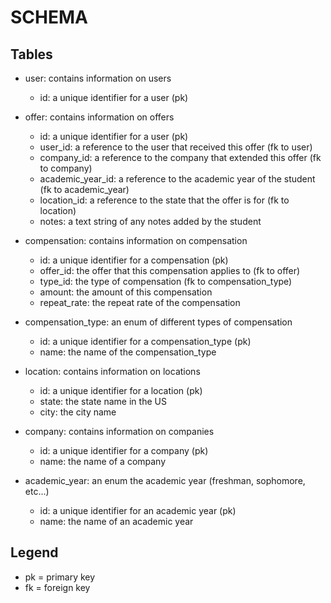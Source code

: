 # SCHEMA

## Tables
- user: contains information on users
  - id: a unique identifier for a user (pk)
  
- offer: contains information on offers
  - id: a unique identifier for a user (pk)
  - user_id: a reference to the user that received this offer (fk to user)
  - company_id: a reference to the company that extended this offer (fk to company)
  - academic_year_id: a reference to the academic year of the student (fk to academic_year)
  - location_id: a reference to the state that the offer is for (fk to location)
  - notes: a text string of any notes added by the student
  
- compensation: contains information on compensation
  - id: a unique identifier for a compensation (pk)
  - offer_id: the offer that this compensation applies to (fk to offer)
  - type_id: the type of compensation (fk to compensation_type)
  - amount: the amount of this compensation
  - repeat_rate: the repeat rate of the compensation
  
- compensation_type: an enum of different types of compensation
  - id: a unique identifier for a compensation_type (pk)
  - name: the name of the compensation_type

- location: contains information on locations
  - id: a unique identifier for a location (pk)
  - state: the state name in the US
  - city: the city name

- company: contains information on companies
  - id: a unique identifier for a company (pk)
  - name: the name of a company
  
- academic_year: an enum the academic year (freshman, sophomore, etc...)
  - id: a unique identifier for an academic year (pk)
  - name: the name of an academic year
  
 ## Legend
 - pk = primary key
 - fk = foreign key
